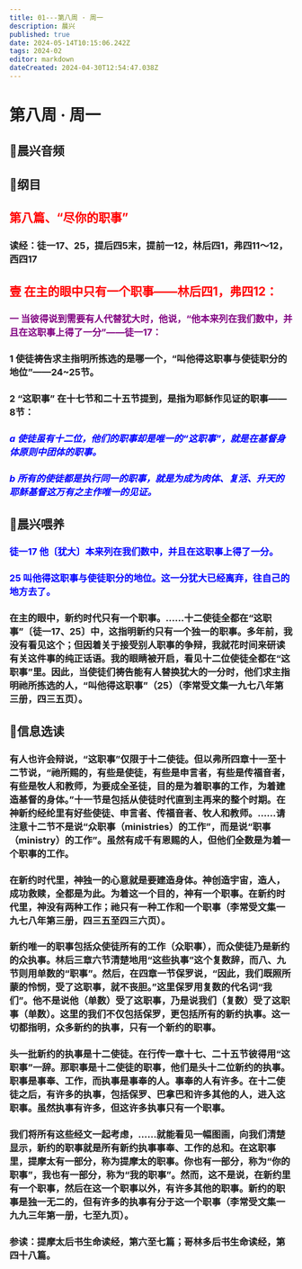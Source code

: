 ```yaml
---
title: 01---第八周 · 周一
description: 晨兴
published: true
date: 2024-05-14T10:15:06.242Z
tags: 2024-02
editor: markdown
dateCreated: 2024-04-30T12:54:47.038Z
---
```


# 第八周 · 周一
## 🎵晨兴音频

## 📖纲目

## <font color=red>第八篇、“尽你的职事”</font>

### 读经：徒一17、25，提后四5末，提前一12，林后四1，弗四11～12，西四17

## <font color=red>壹   在主的眼中只有一个职事——林后四1，弗四12：</font>

### <font color=purple>一   当彼得说到需要有人代替犹大时，他说，“他本来列在我们数中，并且在这职事上得了一分”——徒一17：</font>

### 1   使徒祷告求主指明所拣选的是哪一个，“叫他得这职事与使徒职分的地位”——24~25节。

### 2   “这职事” 在十七节和二十五节提到，是指为耶稣作见证的职事——8节：

### <font color=blue>*a   使徒虽有十二位，他们的职事却是唯一的“这职事”，就是在基督身体原则中团体的职事。*</font>

### <font color=blue>*b   所有的使徒都是执行同一的职事，就是为成为肉体、复活、升天的耶稣基督这万有之主作唯一的见证。*</font>

## 📖晨兴喂养

### <font color=blue>徒一17    他〔犹大〕本来列在我们数中，并且在这职事上得了一分。</font>

### <font color=blue>25    叫他得这职事与使徒职分的地位。这一分犹大已经离弃，往自己的地方去了。</font>

### 在主的眼中，新约时代只有一个职事。……十二使徒全都在“这职事”〔徒一17、25〕中，这指明新约只有一个独一的职事。多年前，我没有看见这个；但因着关于接受别人职事的争辩，我就花时间来研读有关这件事的纯正话语。我的眼睛被开启，看见十二位使徒全都在“这职事”里。因此，当使徒们祷告能有人替换犹大的一分时，他们求主指明祂所拣选的人，“叫他得这职事”（25）（李常受文集一九七八年第三册，四三五页）。

## 📖信息选读

### 有人也许会辩说，“这职事”仅限于十二使徒。但以弗所四章十一至十二节说，“祂所赐的，有些是使徒，有些是申言者，有些是传福音者，有些是牧人和教师，为要成全圣徒，目的是为着职事的工作，为着建造基督的身体。”十一节是包括从使徒时代直到主再来的整个时期。在神新约经纶里有好些使徒、申言者、传福音者、牧人和教师。……请注意十二节不是说“众职事（ministries）的工作”，而是说“职事（ministry）的工作”。虽然有成千有恩赐的人，但他们全数是为着一个职事的工作。

### 在新约时代里，神独一的心意就是要建造身体。神创造宇宙，造人，成功救赎，全都是为此。为着这一个目的，神有一个职事。在新约时代里，神没有两种工作；祂只有一种工作和一个职事（李常受文集一九七八年第三册，四三五至四三六页）。

### 新约唯一的职事包括众使徒所有的工作（众职事），而众使徒乃是新约的众执事。林后三章六节清楚地用“这些执事”这个复数辞，而八、九节则用单数的“职事”。然后，在四章一节保罗说，“因此，我们既照所蒙的怜悯，受了这职事，就不丧胆。”这里保罗用复数的代名词“我们”。他不是说他（单数）受了这职事，乃是说我们（复数）受了这职事（单数）。这里的我们不仅包括保罗，更包括所有的新约执事。这一切都指明，众多新约的执事，只有一个新约的职事。

### 头一批新约的执事是十二使徒。在行传一章十七、二十五节彼得用“这职事”一辞。那职事是十二使徒的职事，他们是头十二位新约的执事。职事是事奉、工作，而执事是事奉的人。事奉的人有许多。在十二使徒之后，有许多的执事，包括保罗、巴拿巴和许多其他的人，进入这职事。虽然执事有许多，但这许多执事只有一个职事。

### 我们将所有这些经文一起考虑，……就能看见一幅图画，向我们清楚显示，新约的职事就是所有新约执事事奉、工作的总和。在这职事里，提摩太有一部分，称为提摩太的职事。你也有一部分，称为“你的职事”，我也有一部分，称为“我的职事”。然而，这不是说，在新约里有一个职事，然后在这一个职事以外，有许多其他的职事。新约的职事是独一无二的，但有许多的执事有分于这一个职事（李常受文集一九九三年第一册，七至九页）。

### 参读：提摩太后书生命读经，第六至七篇；哥林多后书生命读经，第四十八篇。
<!-- Google tag (gtag.js) -->
<script async src="https://www.googletagmanager.com/gtag/js?id=G-1P8709Z16T"></script>
<script>
  window.dataLayer = window.dataLayer || [];
  function gtag(){dataLayer.push(arguments);}
  gtag('js', new Date());

  gtag('config', 'G-1P8709Z16T');
</script>